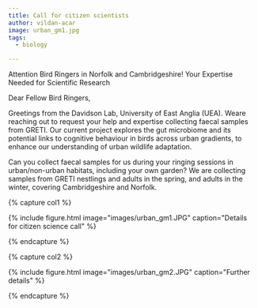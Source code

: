 ```yaml
---
title: Call for citizen scientists
author: vildan-acar
image: urban_gm1.jpg
tags:
  - biology

---
```


Attention Bird Ringers in Norfolk and Cambridgeshire! Your Expertise Needed for Scientific Research

Dear Fellow Bird Ringers,

Greetings from the Davidson Lab, University of East Anglia (UEA). Weare reaching out to request your help and expertise collecting faecal samples from GRETI. Our current project explores the gut microbiome and its potential links to cognitive behaviour in birds across urban gradients, to enhance our understanding of urban wildlife adaptation.

Can you collect faecal samples for us during your ringing sessions in urban/non-urban habitats, including your own garden? We are collecting samples from GRETI nestlings and adults in the spring, and adults in the winter, covering Cambridgeshire and Norfolk.

{% capture col1 %}

{%
  include figure.html
  image="images/urban_gm1.JPG"
  caption="Details for citizen science call"
%}

{% endcapture %}

{% capture col2 %}

{%
  include figure.html
  image="images/urban_gm2.JPG"
  caption="Further details"
%}

{% endcapture %}